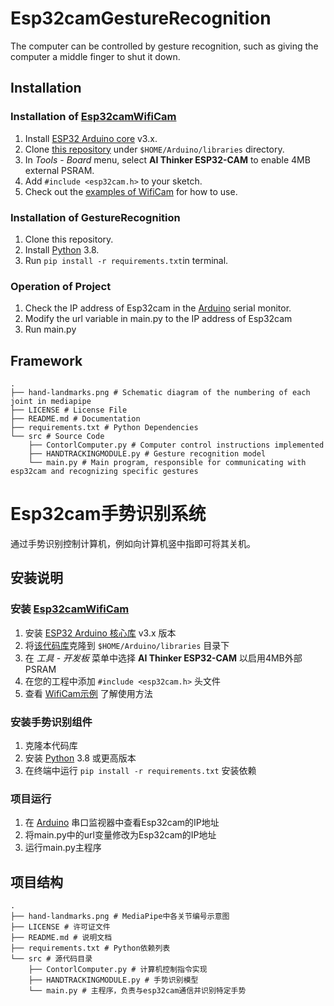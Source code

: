 # Esp32camGestureRecognition

The computer can be controlled by gesture recognition, such as giving the computer a middle finger to shut it down.

## Installation
  ### Installation of [Esp32camWifiCam](https://github.com/yoursunny/esp32cam)
  
  1. Install [ESP32 Arduino core](https://github.com/espressif/arduino-esp32) v3.x.
  2. Clone [this repository](https://github.com/yoursunny/esp32cam) under `$HOME/Arduino/libraries` directory.
  3. In *Tools* - *Board* menu, select **AI Thinker ESP32-CAM** to enable 4MB external PSRAM.
  4. Add `#include <esp32cam.h>` to your sketch.
  5. Check out the [examples of WifiCam](https://github.com/yoursunny/esp32cam/tree/main/examples/WifiCam) for how to use.
  
  ### Installation of GestureRecognition
  
  1. Clone this repository.
  2. Install [Python](https://www.python.org) 3.8.
  3. Run `pip install -r requirements.txt`in terminal.
  
  ### Operation of Project
  1. Check the IP address of Esp32cam in the [Arduino](https://www.arduino.cc) serial monitor.
  2. Modify the url variable in main.py to the IP address of Esp32cam
  3. Run main.py

## Framework
```
.
├── hand-landmarks.png # Schematic diagram of the numbering of each joint in mediapipe
├── LICENSE # License File
├── README.md # Documentation
├── requirements.txt # Python Dependencies
└── src # Source Code
    ├── ContorlComputer.py # Computer control instructions implemented
    ├── HANDTRACKINGMODULE.py # Gesture recognition model
    └── main.py # Main program, responsible for communicating with esp32cam and recognizing specific gestures
```

# Esp32cam手势识别系统

通过手势识别控制计算机，例如向计算机竖中指即可将其关机。

## 安装说明
### 安装 [Esp32camWifiCam](https://github.com/yoursunny/esp32cam)
  
1. 安装 [ESP32 Arduino 核心库](https://github.com/espressif/arduino-esp32) v3.x 版本
2. 将[该代码库](https://github.com/yoursunny/esp32cam)克隆到 `$HOME/Arduino/libraries` 目录下
3. 在 *工具* - *开发板* 菜单中选择 **AI Thinker ESP32-CAM** 以启用4MB外部PSRAM
4. 在您的工程中添加 `#include <esp32cam.h>` 头文件
5. 查看 [WifiCam示例](https://github.com/yoursunny/esp32cam/tree/main/examples/WifiCam) 了解使用方法

### 安装手势识别组件
  
1. 克隆本代码库
2. 安装 [Python](https://www.python.org) 3.8 或更高版本
3. 在终端中运行 `pip install -r requirements.txt` 安装依赖

### 项目运行
1. 在 [Arduino](https://www.arduino.cc) 串口监视器中查看Esp32cam的IP地址
2. 将main.py中的url变量修改为Esp32cam的IP地址
3. 运行main.py主程序

## 项目结构
```
.
├── hand-landmarks.png # MediaPipe中各关节编号示意图
├── LICENSE # 许可证文件
├── README.md # 说明文档
├── requirements.txt # Python依赖列表
└── src # 源代码目录
    ├── ContorlComputer.py # 计算机控制指令实现
    ├── HANDTRACKINGMODULE.py # 手势识别模型
    └── main.py # 主程序，负责与esp32cam通信并识别特定手势
```
